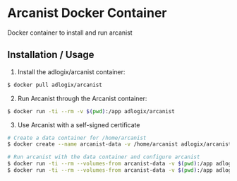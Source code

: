 # Arcanist Docker Container

Docker container to install and run arcanist

## Installation / Usage

1. Install the adlogix/arcanist container:

```sh
$ docker pull adlogix/arcanist
```

2. Run Arcanist through the Arcanist container:

```sh
$ docker run -ti --rm -v $(pwd):/app adlogix/arcanist
```

3. Use Arcanist with a self-signed certificate

```sh
# Create a data container for /home/arcanist
$ docker create --name arcanist-data -v /home/arcanist adlogix/arcanist

# Run arcanist with the data container and configure arcanist
$ docker run -ti --rm --volumes-from arcanist-data -v $(pwd):/app adlogix/arcanist set-config https.blindly-trust-domains '["your-domain.com"]'
$ docker run -ti --rm --volumes-from arcanist-data -v $(pwd):/app adlogix/arcanist install-certificate
```